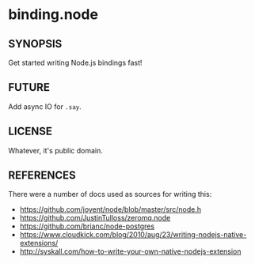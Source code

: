 binding.node
============

SYNOPSIS
--------

Get started writing Node.js bindings fast!

FUTURE
------

Add async IO for `.say`.

LICENSE
-------

Whatever, it's public domain.

REFERENCES
----------

There were a number of docs used as sources for writing this:

+ https://github.com/joyent/node/blob/master/src/node.h
+ https://github.com/JustinTulloss/zeromq.node
+ https://github.com/brianc/node-postgres
+ https://www.cloudkick.com/blog/2010/aug/23/writing-nodejs-native-extensions/
+ http://syskall.com/how-to-write-your-own-native-nodejs-extension

